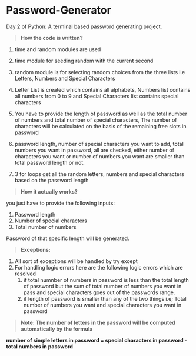 # Password-Generator
Day 2 of Python: A terminal based password generating project.

> **How the code is written?**

1) time and random modules are used
2) time module for seeding random with the current second
3) random module is for selecting random choices from the three lists i.e Letters, Numbers and Special Characters
4) Letter List is created which contains all alphabets, Numbers list contains all numbers from 0 to 9 and Special
   Characters list contains special characters
5) You have to provide the length of password as well as the total number of numbers and total number of special
   characters, The number of characters will be calculated on the basis of the remaining free slots in password
   
7) password length, number of special characters you want to add, total numbers you want in password, all are
   checked, either number of characters you want or number of numbers you want are  smaller than total password length
   or not.
8) 3 for loops get all the random letters, numbers and special characters based on the password length

> **How it actually works?**

you just have to provide the following inputs:
1) Password length
2) Number of special characters
3) Total number of numbers

Password of that specific length will be generated.

> **Exceptions:**
1) All sort of exceptions will be handled by try except
2) For handling logic errors here are the following logic errors which are resolved
   1) if total numnber of numbers in password is less than the total length of password
       but the sum of total number of numbers you want in pass and special characters goes
       out of the passwords range.
   2) if length of password is smaller than any of the two things i.e;
          Total number of numbers you want and special characters you want in password

> **Note: The number of letters in the password will be computed automatically by the formula**

**number of simple letters in password = special characters in password - total numbers in password**
